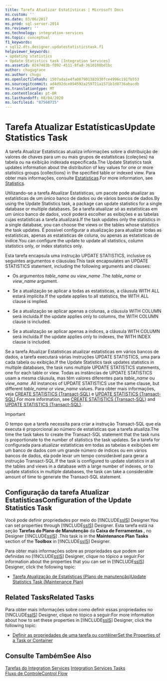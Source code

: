```yaml
---
title: Tarefa Atualizar Estatísticas | Microsoft Docs
ms.custom: ''
ms.date: 03/06/2017
ms.prod: sql-server-2014
ms.reviewer: ''
ms.technology: integration-services
ms.topic: conceptual
f1_keywords:
- sql12.dts.designer.updatestatisticstask.f1
helpviewer_keywords:
- updating statistics
- Update Statistics task [Integration Services]
ms.assetid: 0247483b-f092-4511-8fa8-3610108bd1bc
author: chugugrace
ms.author: chugu
ms.openlocfilehash: 1507ada1e4fa087901383930fce4996c191fb553
ms.sourcegitcommit: ad4d92dce894592a259721a1571b1d8736abacdb
ms.translationtype: MT
ms.contentlocale: pt-BR
ms.lasthandoff: 08/04/2020
ms.locfileid: "87568715"
---
```

# <a name="update-statistics-task"></a><span data-ttu-id="7d3bb-102">Tarefa Atualizar Estatísticas</span><span class="sxs-lookup"><span data-stu-id="7d3bb-102">Update Statistics Task</span></span>
  <span data-ttu-id="7d3bb-103">A tarefa Atualizar Estatísticas atualiza informações sobre a distribuição de valores de chaves para um ou mais grupos de estatísticas (coleções) na tabela ou na exibição indexada especificada.</span><span class="sxs-lookup"><span data-stu-id="7d3bb-103">The Update Statistics task updates information about the distribution of key values for one or more statistics groups (collections) in the specified table or indexed view.</span></span> <span data-ttu-id="7d3bb-104">Para obter mais informações, consulte [Estatísticas](../../relational-databases/statistics/statistics.md).</span><span class="sxs-lookup"><span data-stu-id="7d3bb-104">For more information, see [Statistics](../../relational-databases/statistics/statistics.md).</span></span>  
  
 <span data-ttu-id="7d3bb-105">Utilizando-se a tarefa Atualizar Estatísticas, um pacote pode atualizar as estatísticas de um único banco de dados ou de vários bancos de dados.</span><span class="sxs-lookup"><span data-stu-id="7d3bb-105">By using the Update Statistics task, a package can update statistics for a single database or multiple databases.</span></span> <span data-ttu-id="7d3bb-106">Se a tarefa atualizar só as estatísticas em um único banco de dados, você poderá escolher as exibições e as tabelas cujas estatísticas a tarefa atualizará.</span><span class="sxs-lookup"><span data-stu-id="7d3bb-106">If the task updates only the statistics in a single database, you can choose the views or the tables whose statistics the task updates.</span></span> <span data-ttu-id="7d3bb-107">É possível configurar a atualização para atualizar todas as estatísticas, apenas as estatísticas de coluna, ou apenas as estatísticas de índice.</span><span class="sxs-lookup"><span data-stu-id="7d3bb-107">You can configure the update to update all statistics, column statistics only, or index statistics only.</span></span>  
  
 <span data-ttu-id="7d3bb-108">Esta tarefa encapsula uma instrução UPDATE STATISTICS, inclusive os seguintes argumentos e cláusulas:</span><span class="sxs-lookup"><span data-stu-id="7d3bb-108">This task encapsulates an UPDATE STATISTICS statement, including the following arguments and clauses:</span></span>  
  
-   <span data-ttu-id="7d3bb-109">Os argumentos *table_name* ou *view_name* .</span><span class="sxs-lookup"><span data-stu-id="7d3bb-109">The *table_name* or *view_name* argument.</span></span>  
  
-   <span data-ttu-id="7d3bb-110">Se a atualização se aplicar a todas as estatísticas, a cláusula WITH ALL estará implícita.</span><span class="sxs-lookup"><span data-stu-id="7d3bb-110">If the update applies to all statistics, the WITH ALL clause is implied.</span></span>  
  
-   <span data-ttu-id="7d3bb-111">Se a atualização se aplicar apenas a colunas, a cláusula WITH COLUMN será incluída.</span><span class="sxs-lookup"><span data-stu-id="7d3bb-111">If the update applies only to columns, the WITH COLUMN clause is included.</span></span>  
  
-   <span data-ttu-id="7d3bb-112">Se a atualização se aplicar apenas a índices, a cláusula WITH COLUMN será incluída.</span><span class="sxs-lookup"><span data-stu-id="7d3bb-112">If the update applies only to indexes, the WITH INDEX clause is included.</span></span>  
  
 <span data-ttu-id="7d3bb-113">Se a tarefa Atualizar Estatísticas atualizar estatísticas em vários bancos de dados, a tarefa executará várias instruções UPDATE STATISTICS, uma para cada tabela ou exibição.</span><span class="sxs-lookup"><span data-stu-id="7d3bb-113">If the Update Statistics task updates statistics in multiple databases, the task runs multiple UPDATE STATISTICS statements, one for each table or view.</span></span> <span data-ttu-id="7d3bb-114">Todas as instâncias de UPDATE STATISTICS usam a mesma cláusula, mas têm valores diferentes para *table_name* ou *view_name* .</span><span class="sxs-lookup"><span data-stu-id="7d3bb-114">All instances of UPDATE STATISTICS use the same clause, but different *table_name* or *view_name* values.</span></span> <span data-ttu-id="7d3bb-115">Para obter mais informações, veja [CREATE STATISTICS &#40;Transact-SQL&#41;](/sql/t-sql/statements/create-statistics-transact-sql) e [UPDATE STATISTICS &#40;Transact-SQL&#41;](/sql/t-sql/statements/update-statistics-transact-sql).</span><span class="sxs-lookup"><span data-stu-id="7d3bb-115">For more information, see [CREATE STATISTICS &#40;Transact-SQL&#41;](/sql/t-sql/statements/create-statistics-transact-sql) and [UPDATE STATISTICS &#40;Transact-SQL&#41;](/sql/t-sql/statements/update-statistics-transact-sql).</span></span>  
  
> [!IMPORTANT]  
>  <span data-ttu-id="7d3bb-116">O tempo que a tarefa necessita para criar a instrução Transact-SQL que ela executa é proporcional ao número de estatísticas que a tarefa atualiza.</span><span class="sxs-lookup"><span data-stu-id="7d3bb-116">The time the task takes to create the Transact-SQL statement that the task runs is proportionate to the number of statistics the task updates.</span></span> <span data-ttu-id="7d3bb-117">Se a tarefa for configurada para atualizar estatísticas em todas as tabelas e exibições em um banco de dados com um grande número de índices ou em vários bancos de dados, ela pode levar um tempo considerável para gerar a instrução Transact-SQL.</span><span class="sxs-lookup"><span data-stu-id="7d3bb-117">If the task is configured to update statistics in all the tables and views in a database with a large number of indexes, or to update statistics in multiple databases, the task can take a considerable amount of time to generate the Transact-SQL statement.</span></span>  
  
## <a name="configuration-of-the-update-statistics-task"></a><span data-ttu-id="7d3bb-118">Configuração da tarefa Atualizar Estatísticas</span><span class="sxs-lookup"><span data-stu-id="7d3bb-118">Configuration of the Update Statistics Task</span></span>  
 <span data-ttu-id="7d3bb-119">Você pode definir propriedades por meio do [!INCLUDE[ssIS](../../../includes/ssis-md.md)] Designer.</span><span class="sxs-lookup"><span data-stu-id="7d3bb-119">You can set properties through [!INCLUDE[ssIS](../../../includes/ssis-md.md)] Designer.</span></span> <span data-ttu-id="7d3bb-120">Esta tarefa está na seção **Tarefas do Plano de Manutenção** da **Caixa de Ferramentas** , no Designer [!INCLUDE[ssIS](../../../includes/ssis-md.md)] .</span><span class="sxs-lookup"><span data-stu-id="7d3bb-120">This task is in the **Maintenance Plan Tasks** section of the **Toolbox** in [!INCLUDE[ssIS](../../../includes/ssis-md.md)] Designer.</span></span>  
  
 <span data-ttu-id="7d3bb-121">Para obter mais informações sobre as propriedades que podem ser definidas no [!INCLUDE[ssIS](../../../includes/ssis-md.md)] Designer, clique no tópico a seguir:</span><span class="sxs-lookup"><span data-stu-id="7d3bb-121">For information about the properties that you can set in [!INCLUDE[ssIS](../../../includes/ssis-md.md)] Designer, click the following topic:</span></span>  
  
-   [<span data-ttu-id="7d3bb-122">Tarefa Atualização de Estatísticas &#40;Plano de manutenção&#41;</span><span class="sxs-lookup"><span data-stu-id="7d3bb-122">Update Statistics Task &#40;Maintenance Plan&#41;</span></span>](../../relational-databases/maintenance-plans/update-statistics-task-maintenance-plan.md)  
  
## <a name="related-tasks"></a><span data-ttu-id="7d3bb-123">Related Tasks</span><span class="sxs-lookup"><span data-stu-id="7d3bb-123">Related Tasks</span></span>  
 <span data-ttu-id="7d3bb-124">Para obter mais informações sobre como definir essas propriedades no [!INCLUDE[ssIS](../../../includes/ssis-md.md)] Designer, clique no tópico a seguir:</span><span class="sxs-lookup"><span data-stu-id="7d3bb-124">For more information about how to set these properties in [!INCLUDE[ssIS](../../../includes/ssis-md.md)] Designer, click the following topic:</span></span>  
  
-   [<span data-ttu-id="7d3bb-125">Definir as propriedades de uma tarefa ou contêiner</span><span class="sxs-lookup"><span data-stu-id="7d3bb-125">Set the Properties of a Task or Container</span></span>](../set-the-properties-of-a-task-or-container.md)  
  
## <a name="see-also"></a><span data-ttu-id="7d3bb-126">Consulte Também</span><span class="sxs-lookup"><span data-stu-id="7d3bb-126">See Also</span></span>  
 <span data-ttu-id="7d3bb-127">[Tarefas do Integration Services](integration-services-tasks.md) </span><span class="sxs-lookup"><span data-stu-id="7d3bb-127">[Integration Services Tasks](integration-services-tasks.md) </span></span>  
 [<span data-ttu-id="7d3bb-128">Fluxo de Controle</span><span class="sxs-lookup"><span data-stu-id="7d3bb-128">Control Flow</span></span>](control-flow.md)  
  
  
